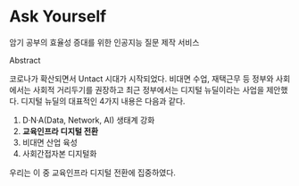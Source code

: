 # Ask Yourself

암기 공부의 효율성 증대를 위한 인공지능 질문 제작 서비스



Abstract

코로나가 확산되면서 Untact 시대가 시작되었다. 비대면 수업, 재택근무 등 정부와 사회에서는 사회적 거리두기를 권장하고 최근 정부에서는 디지털 뉴딜이라는 사업을 제안했다. 디지털 뉴딜의 대표적인 4가지 내용은 다음과 같다.

1. D·N·A(Data, Network, AI) 생태계 강화
2. **교육인프라 디지털 전환**
3. 비대면 산업 육성
4. 사회간접자본 디지털화

우리는 이 중 교육인프라 디지털 전환에 집중하였다.